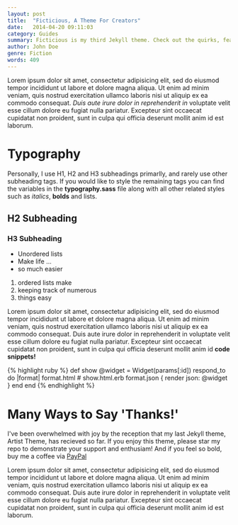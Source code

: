 ```yaml
---
layout: post
title:  "Ficticious, A Theme For Creators"
date:   2014-04-20 09:11:03
category: Guides
summary: Ficticious is my third Jekyll theme. Check out the quirks, features, styles, and installation guide in this demo article. For more information visit the repo on GitHub to check out this theme and others! Sed ut perspiciatis unde omnis iste natus error sit voluptatem accusantium doloremque laudantium.
author: John Doe
genre: Fiction
words: 409
---
```


Lorem ipsum dolor sit amet, consectetur adipisicing elit, sed do eiusmod tempor incididunt ut labore et dolore magna aliqua. Ut enim ad minim veniam, quis nostrud exercitation ullamco laboris nisi ut aliquip ex ea commodo consequat. *Duis aute irure dolor in reprehenderit in* voluptate velit esse cillum dolore eu fugiat nulla pariatur. Excepteur sint occaecat cupidatat non proident, sunt in culpa qui officia deserunt mollit anim id est laborum.

# Typography

Personally, I use H1, H2 and H3 subheadings primarlly, and rarely use other subheading tags. If you would like to style the remaining tags you can find the variables in the **typography.sass** file along with all other related styles such as *italics*, **bolds** and lists.

## H2 Subheading

### H3 Subheading

* Unordered lists
* Make life ...
* so much easier

1. ordered lists make
2. keeping track of numerous
3. things easy

Lorem ipsum dolor sit amet, consectetur adipisicing elit, sed do eiusmod tempor incididunt ut labore et dolore magna aliqua. Ut enim ad minim veniam, quis nostrud exercitation ullamco laboris nisi ut aliquip ex ea commodo consequat. Duis aute irure dolor in reprehenderit in voluptate velit esse cillum dolore eu fugiat nulla pariatur. Excepteur sint occaecat cupidatat non proident, sunt in culpa qui officia deserunt mollit anim id **code snippets!**

{% highlight ruby %}
def show
  @widget = Widget(params[:id])
  respond_to do |format|
    format.html # show.html.erb
    format.json { render json: @widget }
  end
end
{% endhighlight %}

# Many Ways to Say 'Thanks!'
I've been overwhelmed with joy by the reception that my last Jekyll theme, Artist Theme, has recieved so far. If you enjoy this theme, please star my repo to demonstrate your support and enthusiam! And if you feel so bold, buy me a coffee via [PayPal]

Lorem ipsum dolor sit amet, consectetur adipisicing elit, sed do eiusmod tempor incididunt ut labore et dolore magna aliqua. Ut enim ad minim veniam, quis nostrud exercitation ullamco laboris nisi ut aliquip ex ea commodo consequat. Duis aute irure dolor in reprehenderit in voluptate velit esse cillum dolore eu fugiat nulla pariatur. Excepteur sint occaecat cupidatat non proident, sunt in culpa qui officia deserunt mollit anim id est laborum.

[Paypal]: http://paypal.com
